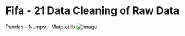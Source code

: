 # Fifa - 21 Data Cleaning of Raw Data 
Pandas - Numpy - Matplotlib
![image](https://github.com/23raksh/Data-Cleaning-Using-Python/assets/98457926/83b929a1-73b9-4996-be2e-98e298fb3b0b)
